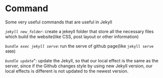 Command
===

Some very useful commands that are useful in Jekyll

*`jekyll new_folder`*: create a jekeyll folder that store all the necessary files which build the website(like CSS, post
layout or other information)

*`bundle exec jekyll serve`*: run the serve of github page(like `jekyll serve 4000`)

*`bundle update`*": update the Jekyll, so that our local effect is the same as the server, since if the Github changes
style by using new Jekyll version, our local effects is different is not updated to the newest version.
